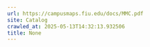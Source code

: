 ```yaml
---
url: https://campusmaps.fiu.edu/docs/MMC.pdf
site: Catalog
crawled_at: 2025-05-13T14:32:13.932506
title: None
---
```



